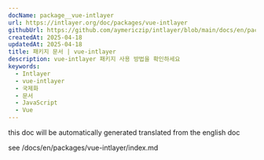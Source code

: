 ```yaml
---
docName: package__vue-intlayer
url: https://intlayer.org/doc/packages/vue-intlayer
githubUrl: https://github.com/aymericzip/intlayer/blob/main/docs/en/packages/vue-intlayer/index.md
createdAt: 2025-04-18
updatedAt: 2025-04-18
title: 패키지 문서 | vue-intlayer
description: vue-intlayer 패키지 사용 방법을 확인하세요
keywords:
  - Intlayer
  - vue-intlayer
  - 국제화
  - 문서
  - JavaScript
  - Vue
---
```


this doc will be automatically generated translated from the english doc

see /docs/en/packages/vue-intlayer/index.md
